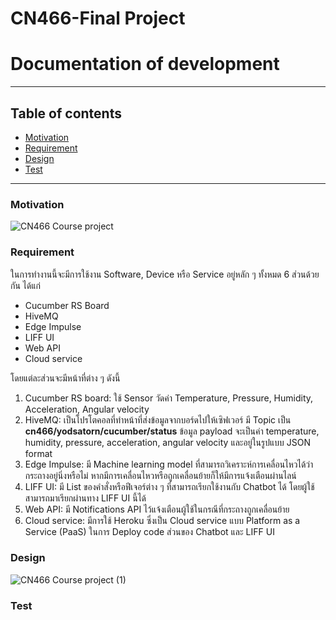 # CN466-Final Project
# Documentation of development
---
## Table of contents
- [Motivation](#Motivation)
- [Requirement](#Requirement)
- [Design](#Design)
- [Test](#Test)
---
### Motivation
![CN466 Course project](https://user-images.githubusercontent.com/60430405/145685621-99f662b3-848e-4220-a37e-0a5df6146c20.png)

### Requirement
ในการทำงานนี้จะมีการใช้งาน Software, Device หรือ Service อยู่หลัก ๆ ทั้งหมด 6 ส่วนด้วยกัน ได้แก่
- Cucumber RS Board
- HiveMQ
- Edge Impulse
- LIFF UI
- Web API
- Cloud service

โดยแต่ละส่วนจะมีหน้าที่ต่าง ๆ ดังนี้
1. Cucumber RS board: ใช้ Sensor วัดค่า Temperature, Pressure, Humidity, Acceleration, Angular velocity
2. HiveMQ: เป็นโปรโตคอลที่ทำหน้าที่ส่งข้อมูลจากบอร์ดไปให้เซิฟเวอร์ มี Topic เป็น **cn466/yodsatorn/cucumber/status** ข้อมูล payload จะเป็นค่า temperature, humidity, pressure, acceleration, angular velocity และอยู่ในรูปแบบ JSON format
3. Edge Impulse: มี Machine learning model ที่สามารถวิเคราะห์การเคลื่อนไหวได้ว่ากระถางอยู่นิ่งหรือไม่ หากมีการเคลื่อนไหวหรือถูกเคลื่อนย้ายก็ให้มีการแจ้งเตือนผ่านไลน์
4. LIFF UI: มี List ของคำสั่งหรือฟีเจอร์ต่าง ๆ ที่สามารถเรียกใช้งานกับ Chatbot ได้ โดยผู้ใช้สามารถมาเรียกผ่านทาง LIFF UI นี้ได้
5. Web API: มี Notifications API ไว้แจ้งเตือนผู้ใช้ในกรณีที่กระถางถูกเคลื่อนย้าย
6. Cloud service: มีการใช้ Heroku ซึ่งเป็น Cloud service แบบ Platform as a Service (PaaS) ในการ Deploy code ส่วนของ Chatbot และ LIFF UI 

### Design
![CN466 Course project (1)](https://user-images.githubusercontent.com/60430405/145689362-a4821a73-33d6-4a83-af50-33bdae94a9e6.png)

### Test
